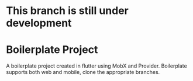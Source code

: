 # This branch is still under development


# Boilerplate Project

A boilerplate project created in flutter using MobX and Provider. Boilerplate supports both web and mobile, clone the appropriate branches.

